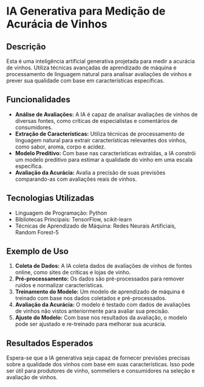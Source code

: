 # IA Generativa para Medição de Acurácia de Vinhos

## Descrição
Esta é uma inteligência artificial generativa projetada para medir a acurácia de vinhos. Utiliza técnicas avançadas de aprendizado de máquina e processamento de linguagem natural para analisar avaliações de vinhos e prever sua qualidade com base em características específicas.

## Funcionalidades
- **Análise de Avaliações:** A IA é capaz de analisar avaliações de vinhos de diversas fontes, como críticas de especialistas e comentários de consumidores.
- **Extração de Características:** Utiliza técnicas de processamento de linguagem natural para extrair características relevantes dos vinhos, como sabor, aroma, corpo e acidez.
- **Modelo Preditivo:** Com base nas características extraídas, a IA constrói um modelo preditivo para estimar a qualidade do vinho em uma escala específica.
- **Avaliação da Acurácia:** Avalia a precisão de suas previsões comparando-as com avaliações reais de vinhos.

## Tecnologias Utilizadas
- Linguagem de Programação: Python
- Bibliotecas Principais: TensorFlow, scikit-learn
- Técnicas de Aprendizado de Máquina: Redes Neurais Artificiais, Random Forest-5

## Exemplo de Uso
1. **Coleta de Dados:** A IA coleta dados de avaliações de vinhos de fontes online, como sites de críticas e lojas de vinho.
2. **Pré-processamento:** Os dados são pré-processados para remover ruídos e normalizar características.
3. **Treinamento do Modelo:** Um modelo de aprendizado de máquina é treinado com base nos dados coletados e pré-processados.
4. **Avaliação da Acurácia:** O modelo é testado com dados de avaliações de vinhos não vistos anteriormente para avaliar sua precisão.
5. **Ajuste do Modelo:** Com base nos resultados da avaliação, o modelo pode ser ajustado e re-treinado para melhorar sua acurácia.

## Resultados Esperados
Espera-se que a IA generativa seja capaz de fornecer previsões precisas sobre a qualidade dos vinhos com base em suas características. Isso pode ser útil para produtores de vinho, sommeliers e consumidores na seleção e avaliação de vinhos.
